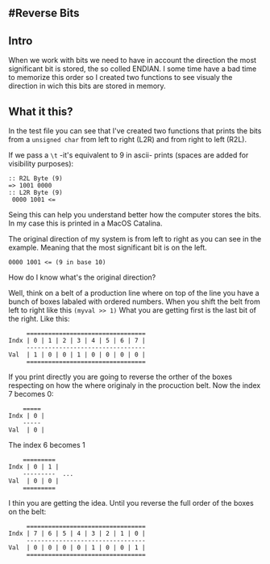 #Reverse Bits
---
## Intro
When we work with bits we need to have in account the direction the most significant bit is stored, the so colled ENDIAN. I some time have a bad time to memorize this order so I created two functions to see visualy the direction in wich this bits are stored in memory.

## What it this?
In the test file you can see that I've created two functions that prints the bits from a `unsigned char` from left to right (L2R) and from right to left (R2L). 

If we pass a `\t` -it's equivalent to 9 in ascii- prints (spaces are added for visibility purposes):
```
:: R2L Byte (9)
=> 1001 0000
:: L2R Byte (9)
 0000 1001 <=
 ```

 Seing this can help you understand better how the computer stores the bits. In my case this is printed in a MacOS Catalina. 

 The original direction of my system is from left to right as you can see in the example. Meaning that the most significant bit is on the left.
 ```
 0000 1001 <= (9 in base 10)
 ```

 How do I know what's the original direction?

 Well, think on a belt of a production line where on top of the line you have a bunch of boxes labaled with ordered numbers.  When you shift the belt from left to right like this `(myval >> 1)` What you are getting first is the last bit of the right. Like this:

```
     =================================
Indx | 0 | 1 | 2 | 3 | 4 | 5 | 6 | 7 |
     ---------------------------------
Val  | 1 | 0 | 0 | 1 | 0 | 0 | 0 | 0 |
     =================================
```

 If you print directly you are going to reverse the orther of the boxes respecting on how the where originaly in the procuction belt. Now the index 7 becomes 0:

 ```
	 =====
Indx | 0 |
	 -----
Val  | 0 |
```
The index 6 becomes 1
 ```
	 =========
Indx | 0 | 1 |
	 ---------  ...
Val  | 0 | 0 |
     =========
```

I thin you are getting the idea. Until you reverse the full order of the boxes on the belt:


```
     =================================
Indx | 7 | 6 | 5 | 4 | 3 | 2 | 1 | 0 |
     ---------------------------------
Val  | 0 | 0 | 0 | 0 | 1 | 0 | 0 | 1 |
     =================================
